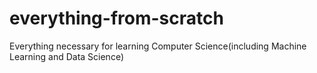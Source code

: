 # everything-from-scratch
Everything necessary for learning Computer Science(including Machine Learning and Data Science)
